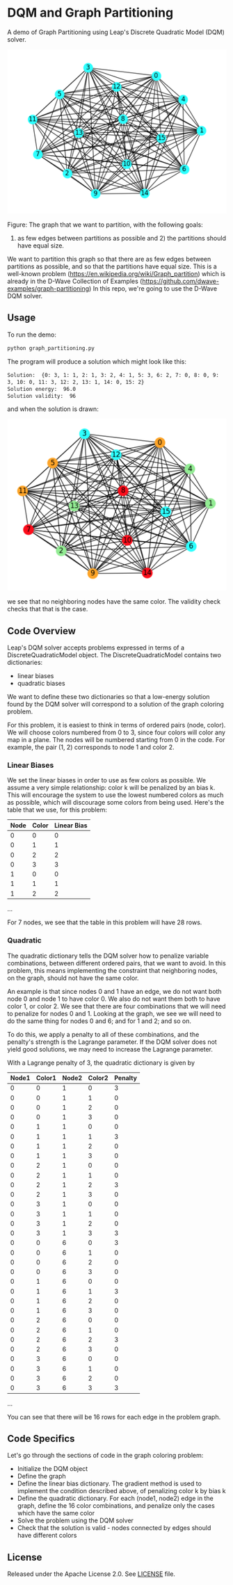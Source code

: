 # DQM and Graph Partitioning

A demo of Graph Partitioning using Leap's Discrete Quadratic Model (DQM) solver.

![Original Plot](readme_imgs/not_partition_yet.png)

Figure: The graph that we want to partition, with the following goals:
1) as few edges between partitions as possible and 2) the partitions should 
have equal size.

We want to partition this graph so that there are as few edges between
partitions as possible, and so that the partitions have equal size.
This is a well-known problem (https://en.wikipedia.org/wiki/Graph_partition) which is already in the D-Wave Collection of Examples (https://github.com/dwave-examples/graph-partitioning) In this repo, we're going to use the D-Wave DQM 
solver.

## Usage

To run the demo:

```bash
python graph_partitioning.py
```

The program will produce a solution which might look like this:

```
Solution:  {0: 3, 1: 1, 2: 1, 3: 2, 4: 1, 5: 3, 6: 2, 7: 0, 8: 0, 9: 3, 10: 0, 11: 3, 12: 2, 13: 1, 14: 0, 15: 2}
Solution energy:  96.0
Solution validity:  96
```

and when the solution is drawn:

![Partition Plot](readme_imgs/Partition.png)

we see that no neighboring nodes have the same color. The validity check checks that that is the case.

## Code Overview
Leap's DQM solver accepts problems expressed in terms of a DiscreteQuadraticModel object. The DiscreteQuadraticModel contains two dictionaries:

* linear biases
* quadratic biases

We want to define these two dictionaries so that a low-energy solution found by the DQM solver will correspond to a solution of the graph coloring problem.

For this problem, it is easiest to think in terms of ordered pairs (node, color). We will choose colors numbered from 0 to 3, since four colors will color any map in a plane. The nodes will be numbered starting from 0 in the code. For example, the pair (1, 2) corresponds to node 1 and color 2.

### Linear Biases

We set the linear biases in order to use as few colors as possible. We assume 
a very simple relationship: color k will be penalized by an bias k. This will 
encourage the system to use the lowest numbered colors as much as possible, 
which will discourage some colors from being used. 
Here's the table that we use, for this problem:

|Node|Color|Linear Bias|
|----|-----|-----------|
|0|0|0|
|0|1|1|
|0|2|2|
|0|3|3|
|1|0|0|
|1|1|1|
|1|2|2|
...

For 7 nodes, we see that the table in this problem will have 28 rows.

### Quadratic

The quadratic dictionary tells the DQM solver how to penalize variable combinations, between different ordered pairs, that we want to avoid. In this problem, this means implementing the constraint that neighboring nodes, on the graph, should not have the same color.

An example is that since nodes 0 and 1 have an edge, we do not want both node 0 and node 1 to have color 0. We also do not want them both to have color 1, or color 2. We see that there are four combinations that we will need to penalize for nodes 0 and 1. Looking at the graph, we see we will need to do the same thing for nodes 0 and 6; and for 1 and 2; and so on.

To do this, we apply a penalty to all of these combinations, and the penalty's strength is the Lagrange parameter. If the DQM solver does not yield good solutions, we may need to increase the Lagrange parameter.

With a Lagrange penalty of 3, the quadratic dictionary is given by

|Node1|Color1|Node2|Color2|Penalty|
|-----|------|-----|------|-------|
|0|0|1|0|3|
|0|0|1|1|0|
|0|0|1|2|0|
|0|0|1|3|0|
|0|1|1|0|0|
|0|1|1|1|3|
|0|1|1|2|0|
|0|1|1|3|0|
|0|2|1|0|0|
|0|2|1|1|0|
|0|2|1|2|3|
|0|2|1|3|0|
|0|3|1|0|0|
|0|3|1|1|0|
|0|3|1|2|0|
|0|3|1|3|3|
|0|0|6|0|3|
|0|0|6|1|0|
|0|0|6|2|0|
|0|0|6|3|0|
|0|1|6|0|0|
|0|1|6|1|3|
|0|1|6|2|0|
|0|1|6|3|0|
|0|2|6|0|0|
|0|2|6|1|0|
|0|2|6|2|3|
|0|2|6|3|0|
|0|3|6|0|0|
|0|3|6|1|0|
|0|3|6|2|0|
|0|3|6|3|3|
...

You can see that there will be 16 rows for each edge in the problem graph.

## Code Specifics

Let's go through the sections of code in the graph coloring problem:

* Initialize the DQM object
* Define the graph
* Define the linear bias dictionary. The gradient method is used to implement the condition described above, of penalizing color k by bias k
* Define the quadratic dictionary. For each (node1, node2) edge in the graph, define the 16 color combinations, and penalize only the cases which have the same color
* Solve the problem using the DQM solver
* Check that the solution is valid - nodes connected by edges should have different colors

## License

Released under the Apache License 2.0. See [LICENSE](LICENSE) file.
